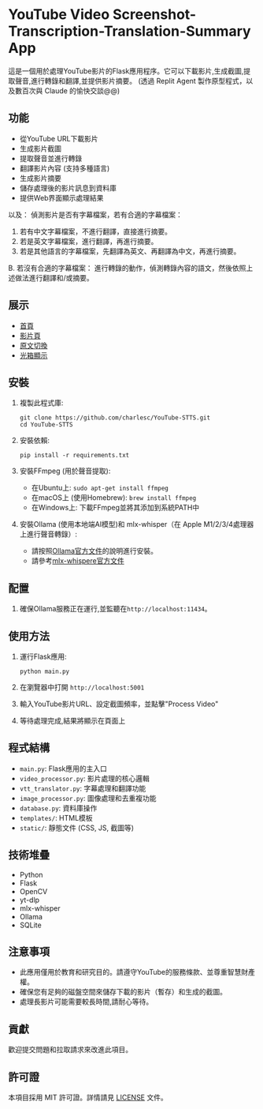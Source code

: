 # YouTube Video Screenshot-Transcription-Translation-Summary App

這是一個用於處理YouTube影片的Flask應用程序。它可以下載影片,生成截圖,提取聲音,進行轉錄和翻譯,並提供影片摘要。
(透過 Replit Agent 製作原型程式，以及數百次與 Claude 的愉快交談@@)

## 功能

- 從YouTube URL下載影片
- 生成影片截圖
- 提取聲音並進行轉錄
- 翻譯影片內容 (支持多種語言)
- 生成影片摘要
- 儲存處理後的影片訊息到資料庫
- 提供Web界面顯示處理結果

以及：
偵測影片是否有字幕檔案，若有合適的字幕檔案：
1. 若有中文字幕檔案，不進行翻譯，直接進行摘要。
2. 若是英文字幕檔案，進行翻譯，再進行摘要。
3. 若是其他語言的字幕檔案，先翻譯為英文、再翻譯為中文，再進行摘要。

B. 若沒有合適的字幕檔案：
進行轉錄的動作，偵測轉錄內容的語文，然後依照上述做法進行翻譯和/或摘要。

## 展示
- [首頁](https://github.com/charlesc/YouTube-STTS/blob/main/demo/index.png)
- [影片頁](https://github.com/charlesc/YouTube-STTS/blob/main/demo/sample-1.jpg)
- [原文切換](https://github.com/charlesc/YouTube-STTS/blob/main/demo/sample-2.jpg)
- [光箱顯示](https://github.com/charlesc/YouTube-STTS/blob/main/demo/sample-3.jpg)


## 安裝

1. 複製此程式庫:
   ```
   git clone https://github.com/charlesc/YouTube-STTS.git
   cd YouTube-STTS
   ```

2. 安裝依賴:
   ```
   pip install -r requirements.txt
   ```

3. 安裝FFmpeg (用於聲音提取):
   - 在Ubuntu上: `sudo apt-get install ffmpeg`
   - 在macOS上 (使用Homebrew): `brew install ffmpeg`
   - 在Windows上: 下載FFmpeg並將其添加到系統PATH中

4. 安裝Ollama (使用本地端AI模型)和 mlx-whisper（在 Apple M1/2/3/4處理器上進行聲音轉錄）:
   - 請按照[Ollama官方文件](https://github.com/jmorganca/ollama)的說明進行安裝。
   - 請參考[mlx-whispere官方文件](https://pypi.org/project/mlx-whisper/)

## 配置

1. 確保Ollama服務正在運行,並監聽在`http://localhost:11434`。

## 使用方法

1. 運行Flask應用:
   ```
   python main.py
   ```

2. 在瀏覽器中打開 `http://localhost:5001`

3. 輸入YouTube影片URL、設定截圖頻率，並點擊"Process Video"

4. 等待處理完成,結果將顯示在頁面上

## 程式結構

- `main.py`: Flask應用的主入口
- `video_processor.py`: 影片處理的核心邏輯
- `vtt_translator.py`: 字幕處理和翻譯功能
- `image_processor.py`: 圖像處理和去重複功能
- `database.py`: 資料庫操作
- `templates/`: HTML模板
- `static/`: 靜態文件 (CSS, JS, 截圖等)

## 技術堆疊

- Python
- Flask
- OpenCV
- yt-dlp
- mlx-whisper
- Ollama
- SQLite

## 注意事項

- 此應用僅用於教育和研究目的。請遵守YouTube的服務條款、並尊重智慧財產權。
- 確保您有足夠的磁盤空間來儲存下載的影片（暫存）和生成的截圖。
- 處理長影片可能需要較長時間,請耐心等待。

## 貢獻

歡迎提交問題和拉取請求來改進此項目。

## 許可證

本項目採用 MIT 許可證。詳情請見 [LICENSE](LICENSE) 文件。
